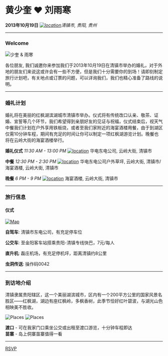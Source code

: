 # 黄少奎 ❤ 刘雨寒
**2013年10月19日**
*[![location](https://raw.github.com/shaqhuang/wedding/master/img/location.png)][1]清镇市, 贵阳, 贵州*

------------------------

### Welcome

![少奎 & 雨寒](https://raw.github.com/shaqhuang/wedding/master/img/shaq-and-yuhan.png)

各位朋友, 我们诚邀你来参加我们于2013年10月19日在清镇市举办的婚礼，对于外地的朋友们来说这或许会有一些不方便，但是我们十分需要你的到场！请即刻制定旅行计划吧，有关地点或订票的问题，可以详询我们，我们也精心准备了路线的说明。

------------------------

### 婚礼计划

婚礼将在美丽的红枫湖滨湖城市清镇市举办。仪式将有传统改口认亲、敬茶、证婚、宣誓等几个环节，我们希望得到亲朋好友的见证与祝福，仪式结束后，视天气中餐我们计划在户外享用铁板烧，或者至我们家附近的海宴酒楼用餐，由于到湖区仅需10分钟车程，期间有充足的时间让你可以制定一项红枫湖游览计划。晚餐也将在云岭大街的海宴酒楼举行。

**婚礼仪式** *11:30 AM - 13:00 PM*
[![location](https://raw.github.com/shaqhuang/wedding/master/img/location.png)][1]
华电东电公司, 云岭大街, 清镇市


**中餐** *12:30 PM - 2:30 PM*
[![location](https://raw.github.com/shaqhuang/wedding/master/img/location.png)][3]
华电东电公司户外草坪, 云岭大街, 清镇市/海宴酒楼, 云岭大街, 清镇市


**晚餐** *6 PM - 9 PM*
[![location](https://raw.github.com/shaqhuang/wedding/master/img/location.png)][2]
海宴酒楼, 云岭大街, 清镇市

------------------------

### 旅行信息

#### 仪式

[![Map](https://raw.github.com/shaqhuang/wedding/master/img/map.png)][1]


**自驾车**: 清镇市东电公司，有充足停车位

**公交车**: 至金阳客车站搭乘贵阳-清镇专线快巴，7元/每人

**直升机**: 磊庄机场，有充足停机坪，距离清镇约8公里

**虫洞传送**: 操作码0042 


------------------------

### 到访地介绍

清镇隶属贵阳辖区，这一个美丽湖滨城市，区内有一个200平方公里的国家风景名胜区——红枫湖，湖边有座红枫岭，多枫香树，此季节恰好红叶碧波，与湖光山色相映美不胜收。

![Places](https://raw.github.com/shaqhuang/wedding/master/img/hongfeng-map.png)
![Places](https://raw.github.com/shaqhuang/wedding/master/img/all.png)

**渡口** - 可在我家门口乘坐公交或出租至渡口游览，十分钟车程即达  
**苗寨** - 岛上侗寨苗寨值得一看

------------------------

[RSVP](https://github.com/rayber/wedding/issues)

[1]: http://j.map.baidu.com/Fyb4l
[2]: http://j.map.baidu.com/CQmAl
[3]: http://j.map.baidu.com/Fyb4l
